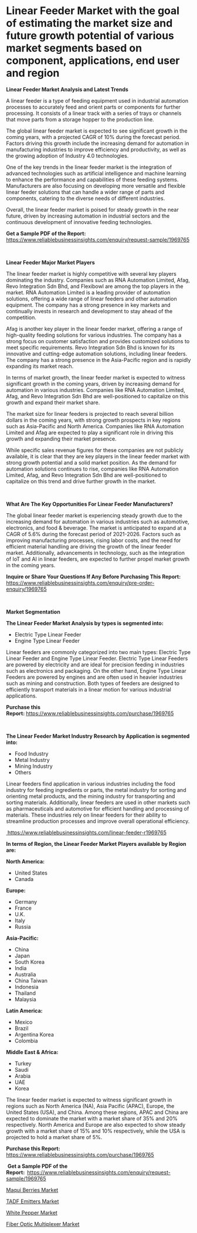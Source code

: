 <p><h1>Linear Feeder Market with the goal of estimating the market size and future growth potential of various market segments based on component, applications, end user and region</h1></p><p><strong>Linear Feeder Market Analysis and Latest Trends</strong></p>
<p><p>A linear feeder is a type of feeding equipment used in industrial automation processes to accurately feed and orient parts or components for further processing. It consists of a linear track with a series of trays or channels that move parts from a storage hopper to the production line.</p><p>The global linear feeder market is expected to see significant growth in the coming years, with a projected CAGR of 10% during the forecast period. Factors driving this growth include the increasing demand for automation in manufacturing industries to improve efficiency and productivity, as well as the growing adoption of Industry 4.0 technologies.</p><p>One of the key trends in the linear feeder market is the integration of advanced technologies such as artificial intelligence and machine learning to enhance the performance and capabilities of these feeding systems. Manufacturers are also focusing on developing more versatile and flexible linear feeder solutions that can handle a wider range of parts and components, catering to the diverse needs of different industries.</p><p>Overall, the linear feeder market is poised for steady growth in the near future, driven by increasing automation in industrial sectors and the continuous development of innovative feeding technologies.</p></p>
<p><strong>Get a Sample PDF of the Report:&nbsp;</strong> <a href="https://www.reliablebusinessinsights.com/enquiry/request-sample/1969765">https://www.reliablebusinessinsights.com/enquiry/request-sample/1969765</a></p>
<p>&nbsp;</p>
<p><strong>Linear Feeder Major Market Players</strong></p>
<p><p>The linear feeder market is highly competitive with several key players dominating the industry. Companies such as RNA Automation Limited, Afag, Revo Integration Sdn Bhd, and Flexibowl are among the top players in the market. RNA Automation Limited is a leading provider of automation solutions, offering a wide range of linear feeders and other automation equipment. The company has a strong presence in key markets and continually invests in research and development to stay ahead of the competition.</p><p>Afag is another key player in the linear feeder market, offering a range of high-quality feeding solutions for various industries. The company has a strong focus on customer satisfaction and provides customized solutions to meet specific requirements. Revo Integration Sdn Bhd is known for its innovative and cutting-edge automation solutions, including linear feeders. The company has a strong presence in the Asia-Pacific region and is rapidly expanding its market reach.</p><p>In terms of market growth, the linear feeder market is expected to witness significant growth in the coming years, driven by increasing demand for automation in various industries. Companies like RNA Automation Limited, Afag, and Revo Integration Sdn Bhd are well-positioned to capitalize on this growth and expand their market share.</p><p>The market size for linear feeders is projected to reach several billion dollars in the coming years, with strong growth prospects in key regions such as Asia-Pacific and North America. Companies like RNA Automation Limited and Afag are expected to play a significant role in driving this growth and expanding their market presence.</p><p>While specific sales revenue figures for these companies are not publicly available, it is clear that they are key players in the linear feeder market with strong growth potential and a solid market position. As the demand for automation solutions continues to rise, companies like RNA Automation Limited, Afag, and Revo Integration Sdn Bhd are well-positioned to capitalize on this trend and drive further growth in the market.</p></p>
<p>&nbsp;</p>
<p><strong>What Are The Key Opportunities For Linear Feeder Manufacturers?</strong></p>
<p><p>The global linear feeder market is experiencing steady growth due to the increasing demand for automation in various industries such as automotive, electronics, and food & beverage. The market is anticipated to expand at a CAGR of 5.6% during the forecast period of 2021-2026. Factors such as improving manufacturing processes, rising labor costs, and the need for efficient material handling are driving the growth of the linear feeder market. Additionally, advancements in technology, such as the integration of IoT and AI in linear feeders, are expected to further propel market growth in the coming years.</p></p>
<p><strong>Inquire or Share Your Questions If Any Before Purchasing This Report:</strong> <a href="https://www.reliablebusinessinsights.com/enquiry/pre-order-enquiry/1969765">https://www.reliablebusinessinsights.com/enquiry/pre-order-enquiry/1969765</a></p>
<p>&nbsp;</p>
<p><strong>Market Segmentation</strong></p>
<p><strong>The Linear Feeder Market Analysis by types is segmented into:</strong></p>
<p><ul><li>Electric Type Linear Feeder</li><li>Engine Type Linear Feeder</li></ul></p>
<p><p>Linear feeders are commonly categorized into two main types: Electric Type Linear Feeder and Engine Type Linear Feeder. Electric Type Linear Feeders are powered by electricity and are ideal for precision feeding in industries such as electronics and packaging. On the other hand, Engine Type Linear Feeders are powered by engines and are often used in heavier industries such as mining and construction. Both types of feeders are designed to efficiently transport materials in a linear motion for various industrial applications.</p></p>
<p><strong>Purchase this Report:&nbsp;</strong><a href="https://www.reliablebusinessinsights.com/purchase/1969765">https://www.reliablebusinessinsights.com/purchase/1969765</a></p>
<p>&nbsp;</p>
<p><strong>The Linear Feeder Market Industry Research by Application is segmented into:</strong></p>
<p><ul><li>Food Industry</li><li>Metal Industry</li><li>Mining Industry</li><li>Others</li></ul></p>
<p><p>Linear feeders find application in various industries including the food industry for feeding ingredients or parts, the metal industry for sorting and orienting metal products, and the mining industry for transporting and sorting materials. Additionally, linear feeders are used in other markets such as pharmaceuticals and automotive for efficient handling and processing of materials. These industries rely on linear feeders for their ability to streamline production processes and improve overall operational efficiency.</p></p>
<p><a href="https://www.reliablebusinessinsights.com/linear-feeder-r1969765">&nbsp;https://www.reliablebusinessinsights.com/linear-feeder-r1969765</a></p>
<p><strong>In terms of Region, the Linear Feeder Market Players available by Region are:</strong></p>
<p>
    <p> <strong> North America: </strong>
        <ul>
            <li>United States</li>
            <li>Canada</li>
        </ul>
        </p> 
    <p> <strong> Europe: </strong>
        <ul>
            <li>Germany</li>
            <li>France</li>
            <li>U.K.</li>
            <li>Italy</li>
            <li>Russia</li>
        </ul>
        </p> 
    <p> <strong> Asia-Pacific: </strong>
        <ul>
            <li>China</li>
            <li>Japan</li>
            <li>South Korea</li>
            <li>India</li>
            <li>Australia</li>
            <li>China Taiwan</li>
            <li>Indonesia</li>
            <li>Thailand</li>
            <li>Malaysia</li>
        </ul>
        </p> 
    <p> <strong> Latin America: </strong>
        <ul>
            <li>Mexico</li>
            <li>Brazil</li>
            <li>Argentina Korea</li>
            <li>Colombia</li>
        </ul>
        </p> 
    <p> <strong> Middle East & Africa: </strong>
        <ul>
            <li>Turkey</li>
            <li>Saudi</li>
            <li>Arabia</li>
            <li>UAE</li>
            <li>Korea</li>
        </ul>
    </p>
    </p>
<p><p>The linear feeder market is expected to witness significant growth in regions such as North America (NA), Asia Pacific (APAC), Europe, the United States (USA), and China. Among these regions, APAC and China are expected to dominate the market with a market share of 35% and 20% respectively. North America and Europe are also expected to show steady growth with a market share of 15% and 10% respectively, while the USA is projected to hold a market share of 5%.</p></p>
<p><strong>Purchase this Report: </strong><a href="https://www.reliablebusinessinsights.com/purchase/1969765">https://www.reliablebusinessinsights.com/purchase/1969765</a></p>
<p>&nbsp;<strong>Get a Sample PDF of the Report:&nbsp;&nbsp;</strong><a href="https://www.reliablebusinessinsights.com/enquiry/request-sample/1969765">https://www.reliablebusinessinsights.com/enquiry/request-sample/1969765</a></p>
<p><strong></strong></p>
<p><p><a href="https://medium.com/@bradleyills65767/maqui-berries-market-a-global-and-regional-analysis-focus-on-region-country-level-analysis-and-953e0f21bae2">Maqui Berries Market</a></p><p><a href="https://github.com/mdmasty/Market-Research-Report-List-1/blob/main/tadf-emitters-market.md">TADF Emitters Market</a></p><p><a href="https://medium.com/@amandaexton567/white-pepper-market-size-is-growing-at-cagr-of-9-5-79af89035839">White Pepper Market</a></p><p><a href="https://github.com/salfordkingie/Market-Research-Report-List-1/blob/main/fiber-optic-multiplexer-market.md">Fiber Optic Multiplexer Market</a></p></p>